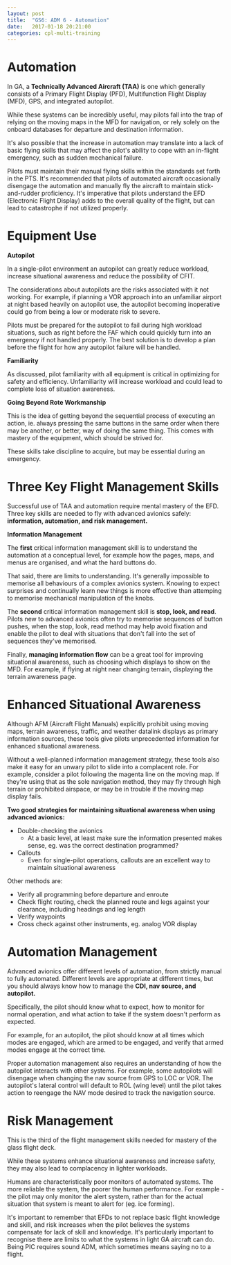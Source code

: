 ```yaml
---
layout: post
title:  "GS6: ADM 6 - Automation"
date:   2017-01-18 20:21:00
categories: cpl-multi-training
---
```


# Automation

In GA, a **Technically Advanced Aircraft (TAA)** is one which generally
consists of a Primary Flight Display (PFD), Multifunction Flight Display
(MFD), GPS, and integrated autopilot.

While these systems can be incredibly useful, may pilots fall into the trap
of relying on the moving maps in the MFD for navigation, or rely solely
on the onboard databases for departure and destination information.

It's also possible that the increase in automation may translate into
a lack of basic flying skills that may affect the pilot's ability to
cope with an in-flight emergency, such as sudden mechanical failure.

Pilots must maintain their manual flying skills within the standards
set forth in the PTS. It's recommended that pilots of automated aircraft
occasionally disengage the automation and manually fly the aircraft to
maintain stick-and-rudder proficiency. It's imperative that pilots
understand the EFD (Electronic Flight Display) adds to the overall
quality of the flight, but can lead to catastrophe if not utilized
properly.

# Equipment Use

**Autopilot**

In a single-pilot environment an autopilot can greatly reduce workload,
increase situational awareness and reduce the possibility of CFIT.

The considerations about autopilots are the risks associated with it
not working. For example, if planning a VOR approach into an unfamiliar
airport at night based heavily on autopilot use, the autopilot becoming
inoperative could go from being a low or moderate risk to severe.

Pilots must be prepared for the autopilot to fail during high workload
situations, such as right before the FAF which could quickly turn into
an emergency if not handled properly. The best solution is to develop
a plan before the flight for how any autopilot failure will be handled.

**Familiarity**

As discussed, pilot familiarity with all equipment is critical in
optimizing for safety and efficiency. Unfamiliarity will increase
workload and could lead to complete loss of situation awareness.

**Going Beyond Rote Workmanship**

This is the idea of getting beyond the sequential process of executing
an action, ie. always pressing the same buttons in the same order when
there may be another, or better, way of doing the same thing. This comes
with mastery of the equipment, which should be strived for.

These skills take discipline to acquire, but may be essential during
an emergency.

# Three Key Flight Management Skills

Successful use of TAA and automation require mental mastery of the
EFD. Three key skills are needed to fly with advanced avionics safely:
**information, automation, and risk management.**

**Information Management**

The **first** critical information management skill is to understand
the automation at a conceptual level, for example how the pages, maps,
and menus are organised, and what the hard buttons do.

That said, there are limits to understanding. It's generally impossible
to memorise all behaviours of a complex avionics system. Knowing to
expect surprises and continually learn new things is more effective
than attemping to memorise mechanical manipulation of the knobs.

The **second** critical information management skill is **stop, look,
and read**. Pilots new to advanced avionics often try to memorise
sequences of button pushes, when the stop, look, read method may
help avoid fixation and enable the pilot to deal with situations
that don't fall into the set of sequences they've memorised.

Finally, **managing information flow** can be a great tool for
improving situational awareness, such as choosing which displays
to show on the MFD. For example, if flying at night near changing
terrain, displaying the terrain awareness page.

# Enhanced Situational Awareness

Although AFM (Aircraft Flight Manuals) explicitly prohibit using
moving maps, terrain awareness, traffic, and weather datalink
displays as primary information sources, these tools give pilots
unprecedented information for enhanced situational awareness.

Without a well-planned information management strategy, these tools
also make it easy for an unwary pilot to slide into a complacent
role. For example, consider a pilot following the magenta line
on the moving map. If they're using that as the sole navigation
method, they may fly through high terrain or prohibited airspace,
or may be in trouble if the moving map display fails.

**Two good strategies for maintaining situational awareness when
using advanced avionics:**

 * Double-checking the avionics
   * At a basic level, at least make sure the information presented
     makes sense, eg. was the correct destination programmed?
 * Callouts
   * Even for single-pilot operations, callouts are an excellent way
     to maintain situational awareness

Other methods are:

 * Verify all programming before departure and enroute
 * Check flight routing, check the planned route and legs against
   your clearance, including headings and leg length
 * Verify waypoints
 * Cross check against other instruments, eg. analog VOR display

# Automation Management

Advanced avionics offer different levels of automation, from strictly
manual to fully automated. Different levels are appropriate at
different times, but you should always know how to manage the
**CDI, nav source, and autopilot.**

Specifically, the pilot should know what to expect, how to monitor
for normal operation, and what action to take if the system doesn't
perform as expected.

For example, for an autopilot, the pilot should know at all times
which modes are engaged, which are armed to be engaged, and verify
that armed modes engage at the correct time.

Proper automation management also requires an understanding of how
the autopilot interacts with other systems. For example, some
autopilots will disengage when changing the nav source from GPS to
LOC or VOR. The autopilot's lateral control will default to ROL
(wing level) until the pilot takes action to reengage the NAV
mode desired to track the navigation source.

# Risk Management

This is the third of the flight management skills needed for mastery
of the glass flight deck.

While these systems enhance situational awareness and increase
safety, they may also lead to complacency in lighter workloads.

Humans are characteristically poor monitors of automated systems.
The more reliable the system, the poorer the human performance. For
example - the pilot may only monitor the alert system, rather than
for the actual situation that system is meant to alert for (eg.
ice forming).

It's important to remember that EFDs to not replace basic flight
knowledge and skill, and risk increases when the pilot believes the
systems compensate for lack of skill and knowledge. It's particularly
important to recognise there are limits to what the systems in
light GA aircraft can do. Being PIC requires sound ADM, which sometimes
means saying no to a flight.

